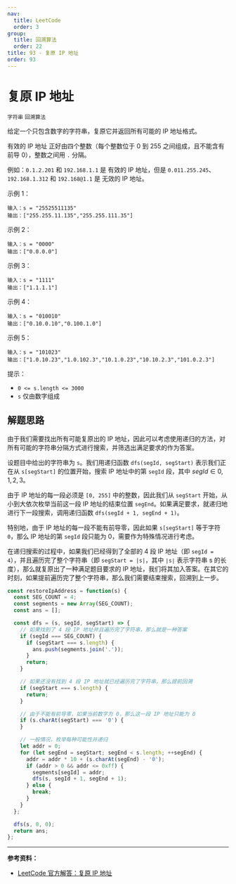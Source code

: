 ```yaml
---
nav:
  title: LeetCode
  order: 3
group:
  title: 回溯算法
  order: 22
title: 93 - 复原 IP 地址
order: 93
---
```


# 复原 IP 地址

`字符串` `回溯算法`

给定一个只包含数字的字符串，复原它并返回所有可能的 IP 地址格式。

有效的 IP 地址 正好由四个整数（每个整数位于 0 到 255 之间组成，且不能含有前导 0），整数之间用 `.` 分隔。

例如：`0.1.2.201` 和 `192.168.1.1` 是 有效的 IP 地址，但是 `0.011.255.245`、`192.168.1.312` 和 `192.168@1.1` 是 无效的 IP 地址。

示例 1：

```plain
输入：s = "25525511135"
输出：["255.255.11.135","255.255.111.35"]
```

示例 2：

```plain
输入：s = "0000"
输出：["0.0.0.0"]
```

示例 3：

```plain
输入：s = "1111"
输出：["1.1.1.1"]
```

示例 4：

```plain
输入：s = "010010"
输出：["0.10.0.10","0.100.1.0"]
```

示例 5：

```plain
输入：s = "101023"
输出：["1.0.10.23","1.0.102.3","10.1.0.23","10.10.2.3","101.0.2.3"]
```

提示：

- `0 <= s.length <= 3000`
- `s` 仅由数字组成

## 解题思路

由于我们需要找出所有可能复原出的 IP 地址，因此可以考虑使用递归的方法，对所有可能的字符串分隔方式进行搜索，并筛选出满足要求的作为答案。

设题目中给出的字符串为 `s`。我们用递归函数 `dfs(segId, segStart)` 表示我们正在从 `s[segStart]` 的位置开始，搜索 IP 地址中的第 `segId` 段，其中 $segId \in {0, 1, 2, 3}$。

由于 IP 地址的每一段必须是 `[0, 255]` 中的整数，因此我们从 `segStart` 开始，从小到大依次枚举当前这一段 IP 地址的结束位置 `segEnd`。如果满足要求，就递归地进行下一段搜索，调用递归函数 `dfs(segId + 1, segEnd + 1)`。

特别地，由于 IP 地址的每一段不能有前导零，因此如果 `s[segStart]` 等于字符 `0`，那么 IP 地址的第 `segId` 段只能为 0，需要作为特殊情况进行考虑。

在递归搜索的过程中，如果我们已经得到了全部的 4 段 IP 地址（即 `segId = 4`），并且遍历完了整个字符串（即 `segStart = |s|`，其中 `∣s∣` 表示字符串 s 的长度），那么就复原出了一种满足题目要求的 IP 地址，我们将其加入答案。在其它的时刻，如果提前遍历完了整个字符串，那么我们需要结束搜索，回溯到上一步。

```js
const restoreIpAddress = function(s) {
  const SEG_COUNT = 4;
  const segments = new Array(SEG_COUNT);
  const ans = [];

  const dfs = (s, segId, segStart) => {
    // 如果找到了 4 段 IP 地址并且遍历完了字符串，那么就是一种答案
    if (segId === SEG_COUNT) {
      if (segStart === s.length) {
        ans.push(segments.join('.'));
      }
      return;
    }

    // 如果还没有找到 4 段 IP 地址就已经遍历完了字符串，那么提前回溯
    if (segStart === s.length) {
      return;
    }

    // 由于不能有前导零，如果当前数字为 0，那么这一段 IP 地址只能为 0
    if (s.charAt(segStart) === '0') {
    }

    // 一般情况，枚举每种可能性并递归
    let addr = 0;
    for (let segEnd = segStart; segEnd < s.length; ++segEnd) {
      addr = addr * 10 + (s.charAt(segEnd) - '0');
      if (addr > 0 && addr <= 0xff) {
        segments[segId] = addr;
        dfs(s, segId + 1, segEnd + 1);
      } else {
        break;
      }
    }
  };

  dfs(s, 0, 0);
  return ans;
};
```

---

**参考资料：**

- [LeetCode 官方解答：复原 IP 地址](https://leetcode-cn.com/problems/restore-ip-addresses/solution/fu-yuan-ipdi-zhi-by-leetcode-solution/)
